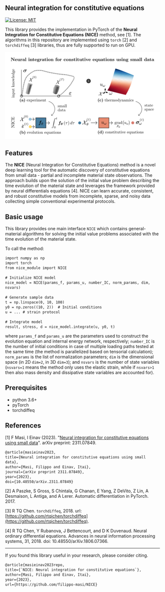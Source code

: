 ## Neural integration for constitutive equations

[![License: MIT](https://img.shields.io/badge/License-MIT-yellow.svg)](https://opensource.org/licenses/MIT)

This library provides the implementation in PyTorch of the **Neural Integration for Constitutive Equations (NICE)** method, see [1]. The algorithms in this repository are implemented using `torch` [2] and `torchdiffeq` [3] libraries, thus are fully supported to run on GPU.

<center><img src="./_images/NICE.png"  alt="centered image" width="100%" height="51.15%"></center>

## Features

The **NICE** (Neural Integration for Constitutive Equations) method is a novel deep learning tool for the automatic discovery of constitutive equations from small data - partial and incomplete material state observations. 
The approach builds upon the solution of the initial value problem describing the time evolution of the material state and leverages the framework provided by neural differentials equations [4].
NICE can learn accurate, consistent, and robust constitutive models from incomplete, sparse, and noisy data collecting simple conventional experimental protocols. 

## Basic usage

This library provides one main interface `NICE` which contains general-material algorithms for solving the initial value problems associated with the time evolution of the material state. 

To call the method:

```
import numpy as np
import torch
from nice_module import NICE

# Initialize NICE model
nice_model = NICE(params_f, params_u, number_IC, norm_params, dim, nsvars)

# Generate sample data
t = np.linspace(0, 10, 100)
y0 = np.zeros((10, 2))  # Initial conditions
u = ... # strain protocol

# Integrate model
result, stress, d = nice_model.integrate(u, y0, t)
```

where `params_f` and `params_u` are the parameters used to construct the evolution equation and internal energy network, respectively; `number_IC` is the number of initial conditions in case of multiple loading paths tested at the same time (the method is parallelized based on tensorial calculation); `norm_params` is the list of normalization parameters; `dim` is the dimensional space (in 2D `dim=2`, in 3D `dim=3`); and `nsvars` is the number of state variables (`nsvars=1` means the method only uses the elastic strain, while if `nsvars>1` then also mass density and dissipative state variables are accounted for).

## Prerequisites

- python 3.6+
- pyTorch
- torchdiffeq


## References

[1] F Masi, I Einav (2023). "[Neural integration for constitutive equations using small data](https://doi.org/10.48550/arXiv.2311.07849)". arXiv preprint: 2311.07849.

    @article{masieinav2023,
    title={Neural integration for constitutive equations using small data},
    author={Masi, Filippo and Einav, Itai},
    journal={arXiv preprint 2311.07849},
    year={2023},
    doi={10.48550/arXiv.2311.07849}
    
[2] A Paszke, S Gross, S Chintala, G Chanan, E Yang, Z DeVito, Z Lin, A Desmaison, L Antiga, and A Lerer. Automatic differentiation in PyTorch. 2017.

[3] R TQ Chen. `torchdiffeq`, 2018. url: [https://github.com/rtqichen/torchdiffeq](https://github.com/rtqichen/torchdiffeq).

[4] R TQ Chen, Y Rubanova, J Bettencourt, and D K Duvenaud. Neural ordinary differential equations. Advances in neural information processing systems, 31, 2018. doi: 10.48550/arXiv.1806.07366.

---

If you found this library useful in your research, please consider citing.

    @article{masieinav2023repo,
    title={`NICE: Neural integration for constitutive equations`},
    author={Masi, Filippo and Einav, Itai},
    year={2023},
    url={https://github.com/filippo-masi/NICE}

